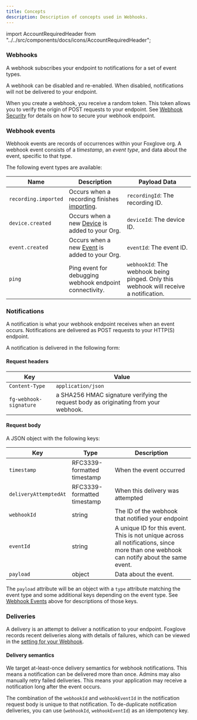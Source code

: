 ```yaml
---
title: Concepts
description: Description of concepts used in Webhooks.
---
```


import AccountRequiredHeader from "../../src/components/docs/icons/AccountRequiredHeader";

<AccountRequiredHeader badgeText="Closed Beta, contact us for access" />

### Webhooks

A webhook subscribes your endpoint to notifications for a set of event types.

A webhook can be disabled and re-enabled. When disabled, notifications will not be delivered to your endpoint.

When you create a webhook, you receive a random token. This token allows you to verify the origin of POST requests to your endpoint. See [Webhook Security](3-security.md) for details on how to secure your webhook endpoint.

### Webhook events

Webhook events are records of occurrences within your Foxglove org. A webhook event consists of a _timestamp_, an _event type_, and data about the event, specific to that type.

The following event types are available:

| Name                 | Description                                                                     | Payload Data                                                                          |
| -------------------- | ------------------------------------------------------------------------------- | ------------------------------------------------------------------------------------- |
| `recording.imported` | Occurs when a recording finishes [importing](./importing-data).                 | `recordingId`: The recording ID.                                                      |
| `device.created`     | Occurs when a new [Device](./importing-data#add-a-device) is added to your Org. | `deviceId`: The device ID.                                                            |
| `event.created`      | Occurs when a new [Event](./events) is added to your Org.                       | `eventId`: The event ID.                                                              |
| `ping`               | Ping event for debugging webhook endpoint connectivity.                         | `webhookId`: The webhook being pinged. Only this webhook will receive a notification. |

### Notifications

A notification is what your webhook endpoint receives when an event occurs. Notifications are delivered as POST requests to your HTTP(S) endpoint.

A notification is delivered in the following form:

#### Request headers

| Key                    | Value                                                                                |
| ---------------------- | ------------------------------------------------------------------------------------ |
| `Content-Type`         | `application/json`                                                                   |
| `fg-webhook-signature` | a SHA256 HMAC signature verifying the request body as originating from your webhook. |

#### Request body

A JSON object with the following keys:

| Key                   | Type                        | Description                                                                                                                           |
| --------------------- | --------------------------- | ------------------------------------------------------------------------------------------------------------------------------------- |
| `timestamp`           | RFC3339-formatted timestamp | When the event occurred                                                                                                               |
| `deliveryAttemptedAt` | RFC3339-formatted timestamp | When this delivery was attempted                                                                                                      |
| `webhookId`           | string                      | The ID of the webhook that notified your endpoint                                                                                     |
| `eventId`             | string                      | A unique ID for this event. This is not unique across all notifications, since more than one webhook can notify about the same event. |
| `payload`             | object                      | Data about the event.                                                                                                                 |

The `payload` attribute will be an object with a `type` attribute matching the event type and some additional keys depending on the event type. See [Webhook Events](#webhook-events) above for descriptions of those keys.

### Deliveries

A delivery is an attempt to deliver a notification to your endpoint. Foxglove records recent deliveries along with details of failures, which can be viewed in the [setting for your Webhook](https://console.foxglove.dev/settings/webhooks/).

#### Delivery semantics

We target at-least-once delivery semantics for webhook notifications. This means a notification can be delivered more than once. Admins may also manually retry failed deliveries. This means your application may receive a notification long after the event occurs.

The combination of the `webhookId` and `webhookEventId` in the notification request body is unique to that notification. To de-duplicate notification deliveries, you can use (`webhookId`, `webhookEventId`) as an idempotency key.
